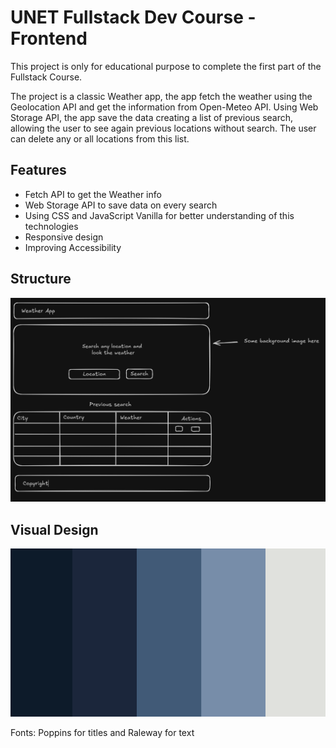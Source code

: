 # UNET Fullstack Dev Course - Frontend

This project is only for educational purpose to complete the first part of the Fullstack Course.

The project is a classic Weather app, the app fetch the weather using the Geolocation API and get the information from Open-Meteo API. Using Web Storage API, the app save the data creating a list of previous search, allowing the user to see again previous locations without search. The user can delete any or all locations from this list.

## Features
* Fetch API to get the Weather info
* Web Storage API to save data on every search
* Using CSS and JavaScript Vanilla for better understanding of this technologies
* Responsive design
* Improving Accessibility

## Structure

![A little structure](./documentation/assets/structure.png)

## Visual Design

![Palette](./documentation/assets/palette.png)

Fonts: Poppins for titles and Raleway for text


